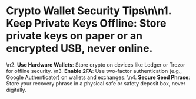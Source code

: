 # Crypto Wallet Security Tips\n\n1. **Keep Private Keys Offline**: Store private keys on paper or an encrypted USB, never online.
\n2. **Use Hardware Wallets**: Store crypto on devices like Ledger or Trezor for offline security.
\n3. **Enable 2FA**: Use two-factor authentication (e.g., Google Authenticator) on wallets and exchanges.
\n4. **Secure Seed Phrase**: Store your recovery phrase in a physical safe or safety deposit box, never digitally.

